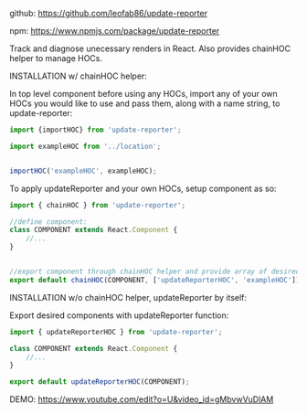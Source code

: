 github: https://github.com/leofab86/update-reporter

npm: https://www.npmjs.com/package/update-reporter


Track and diagnose unecessary renders in React. Also provides chainHOC helper to manage HOCs.


INSTALLATION w/ chainHOC helper:

In top level component before using any HOCs, import any of your own HOCs you would like to use and pass them, along with a name string, to update-reporter:

```javascript
import {importHOC} from 'update-reporter';

import exampleHOC from '../location';


importHOC('exampleHOC', exampleHOC);
```



To apply updateReporter and your own HOCs, setup component as so:

```javascript
import { chainHOC } from 'update-reporter';

//define component:
class COMPONENT extends React.Component {
	//...
}


//export component through chainHOC helper and provide array of desired HOCs:
export default chainHOC(COMPONENT, ['updateReporterHOC', 'exampleHOC']);
```


INSTALLATION w/o chainHOC helper, updateReporter by itself:

Export desired components with updateReporter function:

```javascript
import { updateReporterHOC } from 'update-reporter';

class COMPONENT extends React.Component {
	//...
}

export default updateReporterHOC(COMPONENT);
```


DEMO: https://www.youtube.com/edit?o=U&video_id=gMbvwVuDlAM